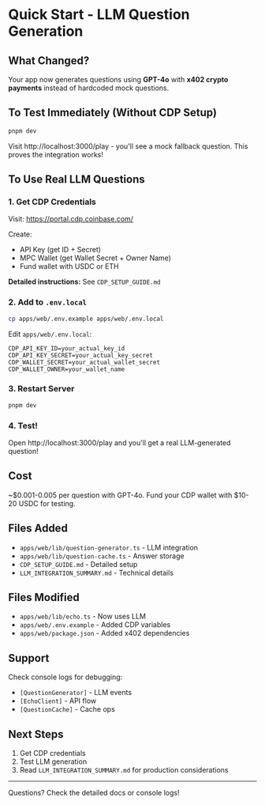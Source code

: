 # Quick Start - LLM Question Generation

## What Changed?

Your app now generates questions using **GPT-4o** with **x402 crypto payments** instead of hardcoded mock questions.

## To Test Immediately (Without CDP Setup)

```bash
pnpm dev
```

Visit http://localhost:3000/play - you'll see a mock fallback question. This proves the integration works!

## To Use Real LLM Questions

### 1. Get CDP Credentials

Visit: https://portal.cdp.coinbase.com/

Create:
- API Key (get ID + Secret)
- MPC Wallet (get Wallet Secret + Owner Name)
- Fund wallet with USDC or ETH

**Detailed instructions:** See `CDP_SETUP_GUIDE.md`

### 2. Add to `.env.local`

```bash
cp apps/web/.env.example apps/web/.env.local
```

Edit `apps/web/.env.local`:

```env
CDP_API_KEY_ID=your_actual_key_id
CDP_API_KEY_SECRET=your_actual_key_secret
CDP_WALLET_SECRET=your_actual_wallet_secret
CDP_WALLET_OWNER=your_wallet_name
```

### 3. Restart Server

```bash
pnpm dev
```

### 4. Test!

Open http://localhost:3000/play and you'll get a real LLM-generated question!

## Cost

~$0.001-0.005 per question with GPT-4o. Fund your CDP wallet with $10-20 USDC for testing.

## Files Added

- `apps/web/lib/question-generator.ts` - LLM integration
- `apps/web/lib/question-cache.ts` - Answer storage
- `CDP_SETUP_GUIDE.md` - Detailed setup
- `LLM_INTEGRATION_SUMMARY.md` - Technical details

## Files Modified

- `apps/web/lib/echo.ts` - Now uses LLM
- `apps/web/.env.example` - Added CDP variables
- `apps/web/package.json` - Added x402 dependencies

## Support

Check console logs for debugging:
- `[QuestionGenerator]` - LLM events
- `[EchoClient]` - API flow
- `[QuestionCache]` - Cache ops

## Next Steps

1. Get CDP credentials
2. Test LLM generation
3. Read `LLM_INTEGRATION_SUMMARY.md` for production considerations

---

Questions? Check the detailed docs or console logs!
